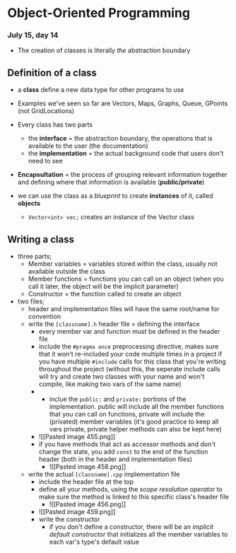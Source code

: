 # Object-Oriented Programming
### July 15, day 14

- The creation of classes is literally *the* abstraction boundary

## Definition of a class
- a **class** define a new data type for other programs to use
- Examples we've seen so far are Vectors, Maps, Graphs, Queue, GPoints (not GridLocations)
- Every class has two parts
	- the **interface** = the abstraction boundary, the operations that is available to the user (the documentation)
	- the **implementation** = the actual background code that users don't need to see
- **Encapsultation** = the process of grouping relevant information together and defining where that information is available (**public/private**)


- we can use the class as a *blueprint* to create **instances** of it, called **objects**
	- `Vector<int> vec;` creates an instance of the Vector class

## Writing a class
- three parts;
	- Member variables = variables stored within the class, usually not available outside the class
	- Member functions = functions you can call on an object (when you call it later, the object will be the implicit parameter)
	- Constructor = the function called to create an object
- two files;
	- header and implementation files will have the same root/name for convention
	- write the `[classname].h` header file = defining the interface
		- every member var and function must be defined in the header file
		- include the `#pragma once`	preprocessing directive, makes sure that it won't re-included your code multiple times in a project if you have multiple `#include` calls for this class that you're writing throughout the project (without this, the seperate include calls will try and create two classes with your name and won't compile, like making two vars of the same name) 
		- - inclue the `public:` and `private:` portions of the implementation. public will include all the member functions that you can call on functions, private will include the (privated) member variables (it's good practice to keep all vars private, private helper methods can also be kept here)
		- ![[Pasted image 455.png]]
		- if you have methods that act as accessor methods and don't change the state, you add `const` to the end of the function header (both in the header and implementation files)
			- ![[Pasted image 458.png]]
	- write the actual `[classname].cpp` implementation file
		- include the header file at the top
		- define all your methods, using the *scope resolution operator* to make sure the method is linked to this specific class's header file
			- ![[Pasted image 456.png]]
		- ![[Pasted image 459.png]]
		- write the constructor
			- if you don't define a constructor, there will be an *implicit default constructor* that initializes all the member variables to each var's type's default value
		
















